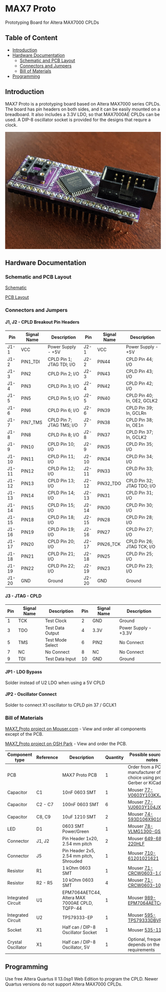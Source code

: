 # MAX7 Proto
Prototyping Board for Altera MAX7000 CPLDs

## Table of Content
* [Introduction](#introduction)
* [Hardware Documentation](#hardware-documentation)
  * [Schematic and PCB Layout](#schematic-and-pcb-layout)
  * [Connectors and Jumpers](#connectors-and-jumpers)
  * [Bill of Materials](#bill-of-materials)
* [Programming](#programming)

## Introduction

MAX7 Proto is a prototyping board based on Altera MAX7000 series CPLDs. The board has pin headers on both sides, and it can be easily mounted on a breadboard. It also includes a 3.3V LDO, so that MAX7000AE CPLDs can be used. A DIP-8 oscillator socket is provided for the designs that requre a clock.

![MAX7 Proto Assembled Board Side View](images/MAX7_Proto-Side.jpg)

## Hardware Documentation

### Schematic and PCB Layout

[Schematic](KiCad/MAX7_Proto-Schematic.pdf)

[PCB Layout](KiCad/MAX7_Proto-Board.pdf)

### Connectors and Jumpers

#### J1, J2 - CPLD Breakout Pin Headers
Pin   | Signal Name | Description               | Pin   | Signal Name | Description
----- | ----------- | ------------------------- | ----- | ----------- | -------------------------
J1-1  | VCC         | Power Supply - +5V        | J2-1  | VCC         | Power Supply - +5V
J1-2  | PIN1_TDI    | CPLD Pin 1; JTAG TDI; I/O | J2-2  | PIN44       | CPLD Pin 44; I/O
J1-3  | PIN2        | CPLD Pin 2; I/O           | J2-3  | PIN43       | CPLD Pin 43; I/O
J1-4  | PIN3        | CPLD Pin 3; I/O           | J2-4  | PIN42       | CPLD Pin 42; I/O
J1-5  | PIN5        | CPLD Pin 5; I/O           | J2-5  | PIN40       | CPLD Pin 40; In, OE2, GCLK2
J1-6  | PIN6        | CPLD Pin 6; I/O           | J2-6  | PIN39       | CPLD Pin 39; In, GCLRn
J1-7  | PIN7_TMS    | CPLD Pin 7; JTAG TMS; I/O | J2-7  | PIN38       | CPLD Pin 38; In, OE1n
J1-8  | PIN8        | CPLD Pin 8; I/O           | J2-8  | PIN37       | CPLD Pin 37; In, GCLK2
J1-9  | PIN10       | CPLD Pin 10; I/O          | J2-9  | PIN35       | CPLD Pin 35; I/O
J1-10 | PIN11       | CPLD Pin 11; I/O          | J2-10 | PIN34       | CPLD Pin 34; I/O
J1-11 | PIN12       | CPLD Pin 12; I/O          | J2-11 | PIN33       | CPLD Pin 33; I/O
J1-12 | PIN13       | CPLD Pin 13; I/O          | J2-12 | PIN32_TDO   | CPLD Pin 32; JTAG TDO; I/O
J1-13 | PIN14       | CPLD Pin 14; I/O          | J2-13 | PIN31       | CPLD Pin 31; I/O
J1-14 | PIN15       | CPLD Pin 15; I/O          | J2-14 | PIN30       | CPLD Pin 30; I/O
J1-15 | PIN18       | CPLD Pin 18; I/O          | J2-15 | PIN28       | CPLD Pin 28; I/O
J1-16 | PIN19       | CPLD Pin 19; I/O          | J2-16 | PIN27       | CPLD Pin 27; I/O
J1-17 | PIN20       | CPLD Pin 20; I/O          | J2-17 | PIN26_TCK   | CPLD Pin 26; JTAG TCK; I/O
J1-18 | PIN21       | CPLD Pin 21; I/O          | J2-18 | PIN25       | CPLD Pin 25; I/O
J1-19 | PIN22       | CPLD Pin 22; I/O          | J2-19 | PIN23       | CPLD Pin 23; I/O
J1-20 | GND         | Ground                    | J2-20 | GND         | Ground

#### J3 - JTAG - CPLD
Pin  | Signal Name | Description      | Pin  | Signal Name | Description
---- | ----------- | ---------------- | ---- | ---------- | ----------------
1    | TCK         | Test Clock       | 2    | GND         | Ground
3    | TDO         | Test Data Output | 4    | 3.3V        | Power Supply - +3.3V
5    | TMS         | Test Mode Select | 6    | PIN2        | No Connect
7    | NC          | No Connect       | 8    | NC          | No Connect
9    | TDI         | Test Data Input  | 10   | GND         | Ground

#### JP1 - LDO Bypass
Solder instead of U2 LDO when using a 5V CPLD

#### JP2 - Oscillator Connect
Solder to connect X1 oscillator to CPLD pin 37 / GCLK1

### Bill of Materials

[MAX7_Proto project on Mouser.com](https://www.mouser.com/ProjectManager/ProjectDetail.aspx?AccessID=f840bea3ac) - View and order all components except of the PCB.

[MAX7_Proto project on OSH Park](https://oshpark.com/shared_projects/AL0pME1G) - View and order the PCB.

Component type     | Reference | Description                                 | Quantity | Possible sources and notes 
------------------ | --------- | ------------------------------------------- | -------- | --------------------------
PCB                |           | MAX7 Proto PCB                              | 1        | Order from a PCB manufacturer of your choice using provided Gerber or KiCad files
Capacitor          | C1        | 10nF	0603 SMT                               | 1        | Mouser [77-V0603Y103KXJAC31X](https://www.mouser.com/ProductDetail/77-V0603Y103KXJAC31X)
Capacitor          | C2 - C7   | 100nF 0603 SMT                              | 6        | Mouser [77-VJ0603Y104JXJPBC](https://www.mouser.com/ProductDetail/77-VJ0603Y104JXJPBC)
Capacitor          | C8, C9    | 10uF	1210 SMT                               | 2        | Mouser [74-593D106X9016A2TE3](https://www.mouser.com/ProductDetail/74-593D106X9016A2TE3)
LED                | D1        | 0603 SMT Power/Green                        | 1        | Mouser [78-VLMG1300-GS08](https://www.mouser.com/ProductDetail/78-VLMG1300-GS08)
Connector          | J1, J2    | Pin Header 1x20, 2.54 mm pitch              | 2        | Mouser [649-68000-220HLF](https://www.mouser.com/ProductDetail/649-68000-220HLF)
Connector          | J5        | Pin Header 2x5, 2.54 mm pitch, Shrouded     | 1        | Mouser [710-61201021621](https://www.mouser.com/ProductDetail/710-61201021621)
Resistor           | R1        | 1 kOhm 0603 SMT                             | 1        | Mouser [71-CRCW0603-1.0K-E3](https://www.mouser.com/ProductDetail/71-CRCW0603-1.0K-E3)
Resistor           | R2 - R5   | 10 kOhm 0603 SMT                            | 4        | Mouser [71-CRCW0603-10K-E3](https://www.mouser.com/ProductDetail/71-CRCW0603-10K-E3) 
Integrated Circuit | U1        | EPM7064AETC44, Altera MAX 7000AE CPLD, TQFP-44 | 1     | Mouser [989-EPM7064AETC4410N](https://www.mouser.com/ProductDetail/989-EPM7064AETC4410N)
Integrated Circuit | U2        | TPS79333-EP                                 | 1        | Mouser [595-TPS79333DBVR](https://www.mouser.com/ProductDetail/595-TPS79333DBVR)
Socket             | X1        | Half can / DIP-8 Oscillator Socket          | 1        | Mouser [535-1108800](https://www.mouser.com/ProductDetail/535-1108800)
Crystal Oscillator | X1        | Half can / DIP-8 Oscillator, 5V             | 1        | Optional, frequency depends on the design requirements

## Programming

Use free Altera Quartus II 13.0sp1 Web Edition to program the CPLD. Newer Quartus versions do not support Altera MAX7000 CPLDs.
